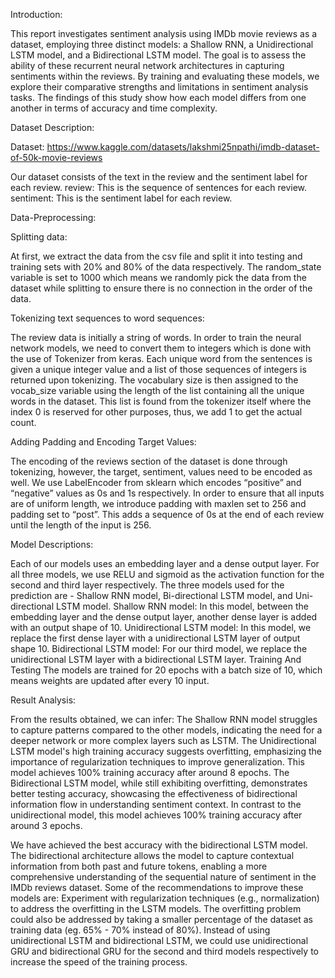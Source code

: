 Introduction:

This report investigates sentiment analysis using IMDb movie reviews as a dataset, employing three distinct models: a Shallow RNN, a Unidirectional LSTM model, and a Bidirectional LSTM model. The goal is to assess the ability of these recurrent neural network architectures in capturing sentiments within the reviews. By training and evaluating these models, we explore their comparative strengths and limitations in sentiment analysis tasks. The findings of this study show how each model differs from one another in terms of accuracy and time complexity.

Dataset Description:

Dataset: https://www.kaggle.com/datasets/lakshmi25npathi/imdb-dataset-of-50k-movie-reviews

Our dataset consists of the text in the review and the sentiment label for each review.
review: This is the sequence of sentences for each review.
sentiment: This is the sentiment label for each review.

Data-Preprocessing:

Splitting data:

At first, we extract the data from the csv file and split it into testing and training sets with 20% and 80% of the data respectively. The random_state variable is set to 1000 which means we randomly pick the data from the dataset while splitting to ensure there is no connection in the order of the data.
 
Tokenizing text sequences to word sequences:

The review data is initially a string of words. In order to train the neural network models, we need to convert them to integers which is done with the use of Tokenizer from keras. Each unique word from the sentences is given a unique integer value and a list of those sequences of integers is returned upon tokenizing. The vocabulary size is then assigned to the vocab_size variable using the length of the list containing all the unique words in the dataset. This list is found from the tokenizer itself where the index 0 is reserved for other purposes, thus, we add 1 to get the actual count.

Adding Padding and Encoding Target Values:

The encoding of the reviews section of the dataset is done through tokenizing, however, the target, sentiment, values need to be encoded as well. We use LabelEncoder from sklearn which encodes “positive” and “negative” values as 0s and 1s respectively. In order to ensure that all inputs are of uniform length, we introduce padding with maxlen set to 256 and padding set to “post”. This adds a sequence of 0s at the end of each review until the length of the input is 256.

Model Descriptions:

Each of our models uses an embedding layer and a dense output layer. For all three models, we use RELU and sigmoid as the activation function for the second and third layer respectively. The three models used for the prediction are - Shallow RNN model, Bi-directional LSTM model, and Uni-directional LSTM model.
Shallow RNN model: In this model, between the embedding layer and the dense output layer, another dense layer is added with an output shape of 10.
Unidirectional LSTM model: In this model, we replace the first dense layer with a unidirectional LSTM layer of output shape 10.
Bidirectional LSTM model: For our third model, we replace the unidirectional LSTM layer with a bidirectional LSTM layer.
Training And Testing
The models are trained for 20 epochs with a batch size of 10, which means weights are updated after every 10 input. 

Result Analysis:

From the results obtained, we can infer:
The Shallow RNN model struggles to capture patterns compared to the other models, indicating the need for a deeper network or more complex layers such as LSTM.
The Unidirectional LSTM model's high training accuracy suggests overfitting, emphasizing the importance of regularization techniques to improve generalization. This model achieves 100% training accuracy after around 8 epochs.
The Bidirectional LSTM model, while still exhibiting overfitting, demonstrates better testing accuracy, showcasing the effectiveness of bidirectional information flow in understanding sentiment context. In contrast to the unidirectional model, this model achieves 100% training accuracy after around 3 epochs.

We have achieved the best accuracy with the bidirectional LSTM model. The bidirectional architecture allows the model to capture contextual information from both past and future tokens, enabling a more comprehensive understanding of the sequential nature of sentiment in the IMDb reviews dataset. Some of the recommendations to improve these models are:
Experiment with regularization techniques (e.g., normalization) to address the overfitting in the LSTM models.
The overfitting problem could also be addressed by taking a smaller percentage of the dataset as training data (eg. 65% - 70% instead of 80%).
Instead of using unidirectional LSTM and bidirectional LSTM, we could use unidirectional GRU and bidirectional GRU for the second and third models respectively to increase the speed of the training process. 

